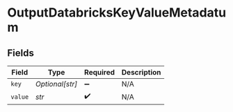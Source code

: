 # OutputDatabricksKeyValueMetadatum


## Fields

| Field              | Type               | Required           | Description        |
| ------------------ | ------------------ | ------------------ | ------------------ |
| `key`              | *Optional[str]*    | :heavy_minus_sign: | N/A                |
| `value`            | *str*              | :heavy_check_mark: | N/A                |